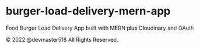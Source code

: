 # burger-load-delivery-mern-app

Food Burger Load Delivery App built with MERN plus Cloudinary and OAuth

&copy; 2022 @devmaster518 All Rights Reserved.
